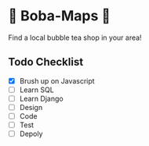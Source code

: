 # 🍵 Boba-Maps 🥛
Find a local bubble tea shop in your area!

## Todo Checklist 
- [x] Brush up on Javascript
- [ ] Learn SQL
- [ ] Learn Django
- [ ] Design 
- [ ] Code 
- [ ] Test 
- [ ] Depoly
